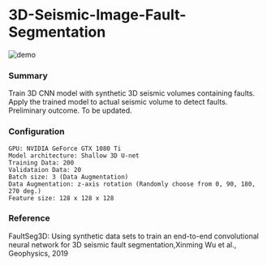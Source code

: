 # 3D-Seismic-Image-Fault-Segmentation
![demo](https://github.com/Jun-Tam/3D-Fault-Segmentation/raw/master/images/demo_application.gif)

### Summary
Train 3D CNN model with synthetic 3D seismic volumes containing faults.
Apply the trained model to actual seismic volume to detect faults.
Preliminary outcome. To be updated.

### Configuration
```
GPU: NVIDIA GeForce GTX 1080 Ti
Model architecture: Shallow 3D U-net
Training Data: 200
Validataion Data: 20
Batch size: 3 (Data Augmentation)
Data Augmentation: z-axis rotation (Randomly choose from 0, 90, 180, 270 deg.)
Feature size: 128 x 128 x 128
```

### Reference
FaultSeg3D: Using synthetic data sets to train an end-to-end convolutional neural network for 3D seismic fault segmentation,Xinming Wu et al., Geophysics, 2019
